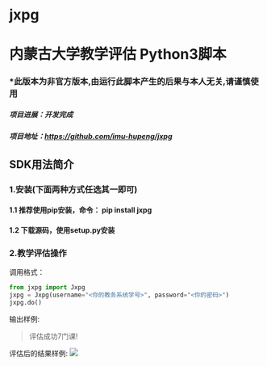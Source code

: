# jxpg
# 内蒙古大学教学评估 Python3脚本
### *此版本为非官方版本,由运行此脚本产生的后果与本人无关,请谨慎使用
##### 项目进展：开发完成
##### 项目地址：https://github.com/imu-hupeng/jxpg
## SDK用法简介
### 1.安装(下面两种方式任选其一即可)
#### 1.1 推荐使用pip安装，命令： pip install jxpg
#### 1.2 下载源码，使用setup.py安装
### 2.教学评估操作
调用格式：
```python
from jxpg import Jxpg
jxpg = Jxpg(username="<你的教务系统学号>", password="<你的密码>")
jxpg.do()
```
输出样例:
> 评估成功7门课!

评估后的结果样例:
![](https://image.webprague.com/blog_img_1497258457229)
